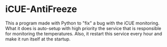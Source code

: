 # iCUE-AntiFreeze
This a program made with Python to "fix" a bug with the iCUE monitoring. What it does is auto-setup with high priority the service that is responsible for monitoring the temperatures. Also, it restart this service every hour and make it run itself at the startup.
